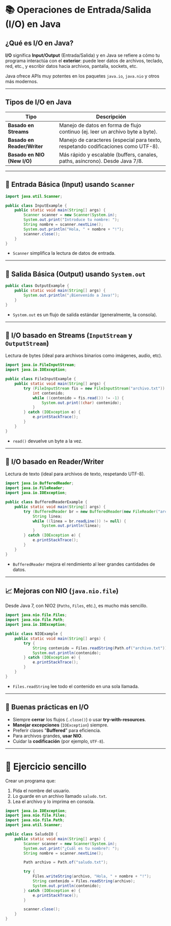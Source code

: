 # 📚 Operaciones de Entrada/Salida (I/O) en Java

## ¿Qué es I/O en Java?

**I/O** significa **Input/Output** (Entrada/Salida) y en Java se refiere a cómo tu programa interactúa con el **exterior**: puede leer datos de archivos, teclado, red, etc., y escribir datos hacia archivos, pantalla, sockets, etc.

Java ofrece APIs muy potentes en los paquetes `java.io`, `java.nio` y otros más modernos.

---

## Tipos de I/O en Java

| Tipo                  | Descripción                                                               |
|------------------------|---------------------------------------------------------------------------|
| **Basado en Streams**  | Manejo de datos en forma de flujo continuo (ej. leer un archivo byte a byte). |
| **Basado en Reader/Writer** | Manejo de caracteres (especial para texto, respetando codificaciones como UTF-8). |
| **Basado en NIO (New I/O)**  | Más rápido y escalable (buffers, canales, paths, asíncrono). Desde Java 7/8. |

---

## 📅 Entrada Básica (Input) usando `Scanner`

```java
import java.util.Scanner;

public class InputExample {
    public static void main(String[] args) {
        Scanner scanner = new Scanner(System.in);
        System.out.print("Introduce tu nombre: ");
        String nombre = scanner.nextLine();
        System.out.println("Hola, " + nombre + "!");
        scanner.close();
    }
}
```

- `Scanner` simplifica la lectura de datos de entrada.

---

## 📄 Salida Básica (Output) usando `System.out`

```java
public class OutputExample {
    public static void main(String[] args) {
        System.out.println("¡Bienvenido a Java!");
    }
}
```

- `System.out` es un flujo de salida estándar (generalmente, la consola).

---

## 🧵 I/O basado en Streams (`InputStream` y `OutputStream`)

Lectura de bytes (ideal para archivos binarios como imágenes, audio, etc).

```java
import java.io.FileInputStream;
import java.io.IOException;

public class FileInputExample {
    public static void main(String[] args) {
        try (FileInputStream fis = new FileInputStream("archivo.txt")) {
            int contenido;
            while ((contenido = fis.read()) != -1) {
                System.out.print((char) contenido);
            }
        } catch (IOException e) {
            e.printStackTrace();
        }
    }
}
```

- `read()` devuelve un byte a la vez.

---

## 🧵 I/O basado en Reader/Writer

Lectura de texto (ideal para archivos de texto, respetando UTF-8).

```java
import java.io.BufferedReader;
import java.io.FileReader;
import java.io.IOException;

public class BufferedReaderExample {
    public static void main(String[] args) {
        try (BufferedReader br = new BufferedReader(new FileReader("archivo.txt"))) {
            String linea;
            while ((linea = br.readLine()) != null) {
                System.out.println(linea);
            }
        } catch (IOException e) {
            e.printStackTrace();
        }
    }
}
```

- `BufferedReader` mejora el rendimiento al leer grandes cantidades de datos.

---

## 📈 Mejoras con NIO (`java.nio.file`)

Desde Java 7, con NIO2 (`Paths`, `Files`, etc.), es mucho más sencillo.

```java
import java.nio.file.Files;
import java.nio.file.Path;
import java.io.IOException;

public class NIOExample {
    public static void main(String[] args) {
        try {
            String contenido = Files.readString(Path.of("archivo.txt"));
            System.out.println(contenido);
        } catch (IOException e) {
            e.printStackTrace();
        }
    }
}
```

- `Files.readString` lee todo el contenido en una sola llamada.

---

## 🧹 Buenas prácticas en I/O

- Siempre **cerrar** los flujos (`.close()`) o usar **try-with-resources**.
- **Manejar excepciones** (`IOException`) siempre.
- Preferir clases "**Buffered**" para eficiencia.
- Para archivos grandes, **usar NIO**.
- Cuidar la **codificación** (por ejemplo, `UTF-8`).

---

# 🧪 Ejercicio sencillo

Crear un programa que:

1. Pida el nombre del usuario.
2. Lo guarde en un archivo llamado `saludo.txt`.
3. Lea el archivo y lo imprima en consola.

```java
import java.io.IOException;
import java.nio.file.Files;
import java.nio.file.Path;
import java.util.Scanner;

public class SaludoIO {
    public static void main(String[] args) {
        Scanner scanner = new Scanner(System.in);
        System.out.print("¿Cuál es tu nombre?: ");
        String nombre = scanner.nextLine();

        Path archivo = Path.of("saludo.txt");

        try {
            Files.writeString(archivo, "Hola, " + nombre + "!");
            String contenido = Files.readString(archivo);
            System.out.println(contenido);
        } catch (IOException e) {
            e.printStackTrace();
        }

        scanner.close();
    }
}
```

